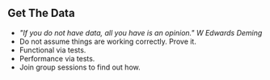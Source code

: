 ## Get The Data

- _"If you do not have data, all you have is an opinion." W Edwards Deming_
- Do not assume things are working correctly. Prove it.
- Functional via tests.
- Performance via tests.
- Join group sessions to find out how.
